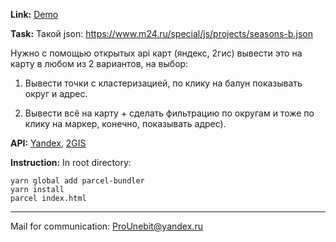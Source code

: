 
**Link:** [Demo](https://test-task-m24.netlify.com)

**Task:** Такой json:  https://www.m24.ru/special/js/projects/seasons-b.json

Нужно с помощью открытых api карт (яндекс, 2гис) вывести это на карту в любом из 2 вариантов, на выбор:

1. Вывести точки с  кластеризацией, по клику на балун показывать округ и адрес.

2. Вывести всё на карту + сделать фильтрацию по округам и тоже по клику на маркер, конечно, показывать адрес).

**API:** [Yandex](https://tech.yandex.ru/maps), [2GIS](http://api.2gis.ru/doc/maps/ru/manual/dg-loading)

**Instruction:** In root directory:

```
yarn global add parcel-bundler
yarn install
parcel index.html
```

- - -
Mail for communication: <ProUnebit@yandex.ru>
